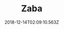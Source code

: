 ---
title: Zaba
artist: Glass Animals
date: 2018-12-14T02:09:10.563Z
cover: /upload/tumblr_orz1bzbbic1vfaqyoo1_1280.jpg
styles:
  - Indie Rock
  - Psychedelic Pop
links:
  spotify: https://play.spotify.com/album/14IOe7ahxQPTwUYUQX3IFi
  youtube: https://music.youtube.com/watch?v=nOHEuhJf7nA
  applemusic: https://itunes.apple.com/us/album/zaba/860685871?uo=4
  soundcloud: ""
  bandcamp: ""
  googleplay: https://play.google.com/music/m/B7tdj5ixnfgjlilmns5iwgkpp6m?signup_if_needed=1
  deezer: https://www.deezer.com/album/7846025
---